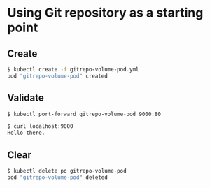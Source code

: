 # Using Git repository as a starting point


## Create
```bash
$ kubectl create -f gitrepo-volume-pod.yml
pod "gitrepo-volume-pod" created
```

## Validate
```bash
$ kubectl port-forward gitrepo-volume-pod 9000:80

$ curl localhost:9000
Hello there.
```

## Clear

```bash
$ kubectl delete po gitrepo-volume-pod
pod "gitrepo-volume-pod" deleted
```